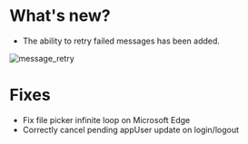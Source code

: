 # What's new?

- The ability to retry failed messages has been added.

![message_retry](https://cloud.githubusercontent.com/assets/12450961/22553011/25f19d32-e929-11e6-848c-aad3e64aef74.gif)

# Fixes

- Fix file picker infinite loop on Microsoft Edge
- Correctly cancel pending appUser update on login/logout
